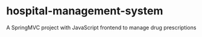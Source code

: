 # hospital-management-system
A SpringMVC project with JavaScript frontend to manage drug prescriptions
